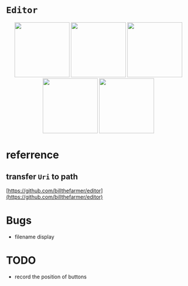 # `Editor`

<div align="center">
  <img width="150px" src="https://github.com/hexo-simple-theme/theme_demo/blob/master/editor_normal.jpg">
  <img width="150px" src="https://github.com/hexo-simple-theme/theme_demo/blob/master/editor_select.jpg">
  <img width="150px" src="https://github.com/hexo-simple-theme/theme_demo/blob/master/editor_open.jpg">
  <img width="150px" src="https://github.com/hexo-simple-theme/theme_demo/blob/master/editor_save.jpg">
  <img width="150px" src="https://github.com/hexo-simple-theme/theme_demo/blob/master/editor_delete.jpg">
</div>

# referrence

## transfer `Uri` to path

[https://github.com/billthefarmer/editor](https://github.com/billthefarmer/editor)

# Bugs

- filename display

# TODO

- record the position of buttons
